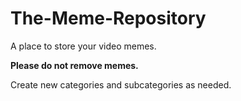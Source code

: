 # The-Meme-Repository
A place to store your video memes. 

**Please do not remove memes.**

Create new categories and subcategories as needed.
